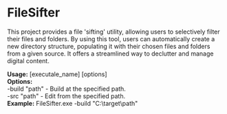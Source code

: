 # FileSifter

This project provides a file 'sifting' utility, allowing users to selectively filter their files and folders. By using this tool, users can automatically create a new directory structure, populating it with their chosen files and folders from a given source. It offers a streamlined way to declutter and manage digital content. 

  **Usage:**
  [executale_name] [options] \
  **Options:** \
  -build "path"   - Build at the specified path. \
  -src "path"  - Edit from the specified path. \
  **Example:**
    FileSifter.exe -build "C:\target\path"
